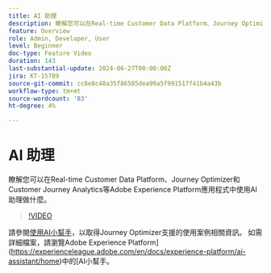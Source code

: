 ```yaml
---
title: AI 助理
description: 瞭解您可以在Real-time Customer Data Platform、Journey Optimizer和Customer Journey Analytics等Adobe Experience Platform應用程式中使用AI助理做什麼。
feature: Overview
role: Admin, Developer, User
level: Beginner
doc-type: Feature Video
duration: 143
last-substantial-update: 2024-06-27T00:00:00Z
jira: KT-15789
source-git-commit: cc8e8c48a35f86585dea99a5f991517f41b4a43b
workflow-type: tm+mt
source-wordcount: '83'
ht-degree: 4%

---
```



# AI 助理

瞭解您可以在Real-time Customer Data Platform、Journey Optimizer和Customer Journey Analytics等Adobe Experience Platform應用程式中使用AI助理做什麼。

>[!VIDEO](https://video.tv.adobe.com/v/3429845/?learn=on)

請參閱[使用AI小幫手](https://experienceleague.adobe.com/en/docs/journey-optimizer/using/get-started/ai-assistant)，以取得Journey Optimizer支援的使用案例相關資訊。 如需詳細檔案，請瀏覽Adobe Experience Platform](https://experienceleague.adobe.com/en/docs/experience-platform/ai-assistant/home)中的[AI小幫手。
